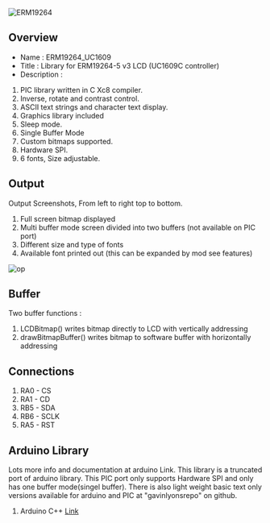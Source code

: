 ![ ERM19264 ](https://github.com/gavinlyonsrepo/ERM19264_UC1609/blob/main/extras/image/color.jpg)

  
Overview
--------------------
* Name : ERM19264_UC1609
* Title : Library for ERM19264-5 v3 LCD  (UC1609C controller) 
* Description : 

1. PIC library written in C Xc8 compiler.      
2. Inverse, rotate and contrast control. 
3. ASCII text strings and character text display.
4. Graphics library included
5. Sleep mode.
6. Single Buffer Mode
7. Custom bitmaps supported.
8. Hardware SPI.
9. 6 fonts, Size adjustable.


Output
---------------------------------

Output Screenshots, From left to right top to bottom.

1. Full screen bitmap displayed
2. Multi buffer mode screen divided into two buffers (not available on PIC port)
3. Different size and type of fonts 
4. Available font printed out (this can be expanded by mod see features)

![op](https://github.com/gavinlyonsrepo/ERM19264_UC1609/blob/main/extras/image/output.jpg)


Buffer 
----------------------------------

Two  buffer functions :

1. LCDBitmap() writes bitmap directly to LCD with vertically addressing
2. drawBitmapBuffer() writes bitmap to software buffer with  horizontally addressing 

Connections
-----------------------------

1. RA0 - CS
2. RA1 - CD
3. RB5 - SDA
4. RB6 - SCLK
5. RA5 - RST

Arduino Library
------------------------------------------

Lots more info and documentation at arduino Link.
This library is a truncated port of arduino library.
This PIC port  only supports Hardware SPI and only has one buffer mode(singel buffer).
There is also  light weight basic text only versions available for arduino and PIC at "gavinlyonsrepo" on github.

1. Arduino C++ [Link](https://github.com/gavinlyonsrepo/ERM19264_UC1609)
